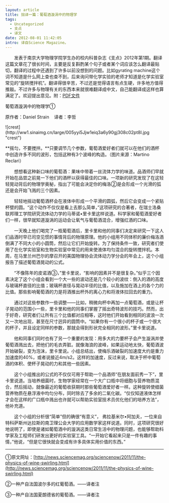 ```yaml
---
layout: article
title: 拙译一篇：葡萄酒漩涡中的物理学
tags:
  - Uncategorized
  - 支点
  - 译文
date: 2012-08-01 11:42:05
intro: 译自Science Magazine。
---
```


　　发表于南京大学物理学院学生办的校内科普杂志《支点》2012年第1期。翻译这篇文章花了很长时间，主要是反复斟酌某个句子或者某个词应该怎么翻译最贴切，翻译的过程中还遇到了许多以前没想到的问题。比如gyrating machine这个词不知道是什么网上查也查不到，后来询问带化学实验的老师才知道是化学实验室常见的“旋转搅拌机”。翻译得很辛苦，不过还是觉得语言有点生硬，许多地方值得推敲。不过许多与物理有关的东西本来就很难翻译成中文，自己能翻译成这样也算满足了。欢迎提出意见。附：[PDF文件](/contents/2012-08-01-translation-physics-of-wine-swirling/blog-ThePhysicsofWineSwirling.pdf)

葡萄酒漩涡中的物理学①

原作者：Daniel Strain    译者：李哲

<div id="attachment_266" class="wp-caption alignright" >![crest](http://ww1.sinaimg.cn/large/005yyi5Jjw1eiq3a6y90gj308c02pt8l.jpg "crest")

**摇匀，不要搅拌。**只要调节几个参数，葡萄酒爱好者们就可以在他们的酒杯中创造许多不同的波形，包括这种有3个波峰的构造。（图片来源：Martino Reclari）
</div>

　　想想看这种新口味的葡萄酒：果味中带着一丝流体力学的味道。品酒师们早就开始在品尝之前晃一下他们的酒杯以获得最佳的口味。一项新的研究发现了在这轻轻晃动背后的物理学奥秘，指出了可能会决定你的梅洛②是会形成一个光滑的弧还是会开始飞溅的三个因素。<span id="more-37"></span>

　　轻轻地摇动葡萄酒杯会在液体中形成一个平滑的圆弧，然后它会变成一个紧贴杯壁的圆。“这个动作不仅仅是看上去那么简单，”这项研究的合著者，在瑞士洛桑联邦理工学院研究流体动力学的马蒂诺•里卡里这样说道。科学家和葡萄酒爱好者们一样，很早就知道漩涡的运动会让氧气与葡萄酒混合，增强红酒的口味。

　　一天晚上他们喝完了一瓶葡萄酒后，里卡里和他的同事们决定来研究一下这人们品酒时早已司空见惯的事情背后的物理原理。他的小组用不同体积的廉价梅洛酒倒满了不同大小的小圆筒，然后让它们开始旋转。为了保持条件一致，研究者们使用了在化学实验室和生物实验室中常见的用来使液体均匀混合的旋转搅拌机。本周，在马里兰州巴尔的摩召开的美国物理协会流体动力学分会的年会上，这个小组报告了描述葡萄酒晃动的公式。

　　“不像陈年的皮诺酒③，”里卡里说，“影响的因素并不是很复杂。”似乎三个因素决定了这个小组会看到一个大一些的波动还是几个较小的波纹：倒入的酒的高度与玻璃杯直径的比值；玻璃杯直径与晃动半径的比值，以及施加在酒上的各个力的比值。那些影响葡萄酒的力是将酒推出杯外的离心力和将液体拉回去的重力。

　　通过对这些参数作一些调整——比如，稍微向杯中再加一点葡萄酒，或是让杯子晃动的范围小一些，里卡里和他的同事们掌握了摇出奇特波形的技巧。然而，出于好奇，研究者们让所有三个比值都对应相等，这时他们开始看到相同的波浪一次又一次地出现，甚至在尺寸迥异的圆筒中。“如果你有一个很小的杯子或一个很大的杯子，并且设定同样的参数，那就会得到形状完全相同的波形。”里卡里说道。

　　他和同事们同时也有了另一个重要的发现：用多大的力要杯子会产生漩涡并使葡萄酒溅出去，把他们的毛衣弄脏。就像海浪的波峰，如果运动地太快，葡萄酒波开始破裂，变为泡沫，里卡里说。小组总结出，使梅乐酒破裂的加速度大约是重力加速度的40%，或者说接近4m/s2。这样的加速度，反过来说，取决于杯中葡萄酒的体积、使杯子晃动的力和其他一些因素。

　　这个小组推出的公式的不仅仅可用于帮助一个品酒师“在朋友面前秀一下”，里卡里说道。当培养细菌时，生物学家经常在一个大广口瓶中将细胞与营养物质混合，然后摇动，就像最近的葡萄收获期时那些葡萄酒爱好者一样。这种旋转使细菌营养物质在悬浮液中均匀分布，同时除去了多余的二氧化碳。“仅仅知道液体怎样才会在这样的广口瓶中溅出也许就可以帮助实验室技术员优化他们的培养方法”，他补充道。

　　这个小组的分析很“简单”但的确很“有意义”， 弗拉基米尔•阿加夫，一位来自特科萨斯州达拉斯的南卫理公会大学的应用数学家这样说道。同时，这项研究很好地说明了，即使是诸如葡萄酒中的漩涡这类日常生活中的物理问题，也能够帮助科学家及工程师们研发出更好的实验室工具。“一开始它看起来只是一件有趣的事情，”他说，“但是它很快就会变成有许多具体实用价值的东西。”

* * *

①原文网址：[http://news.sciencemag.org/sciencenow/2011/11/the-physics-of-wine-swirling.html](http://news.sciencemag.org/sciencenow/2011/11/the-physics-of-wine-swirling.html)

②一种产自法国波尔多的红葡萄酒。——译者注

③一种产自法国夏朗德省的葡萄酒。——译者注
